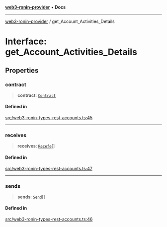 [**web3-ronin-provider**](../README.md) • **Docs**

***

[web3-ronin-provider](../globals.md) / get\_Account\_Activities\_Details

# Interface: get\_Account\_Activities\_Details

## Properties

### contract

> **contract**: [`Contract`](Contract.md)

#### Defined in

[src/web3-ronin-types-rest-accounts.ts:45](https://github.com/chuacw/web3-ronin-provider/blob/dab3da736520006c9aeb4dab1fb5f7a56228c341/src/web3-ronin-types-rest-accounts.ts#L45)

***

### receives

> **receives**: [`Recefe`](Recefe.md)[]

#### Defined in

[src/web3-ronin-types-rest-accounts.ts:47](https://github.com/chuacw/web3-ronin-provider/blob/dab3da736520006c9aeb4dab1fb5f7a56228c341/src/web3-ronin-types-rest-accounts.ts#L47)

***

### sends

> **sends**: [`Send`](Send.md)[]

#### Defined in

[src/web3-ronin-types-rest-accounts.ts:46](https://github.com/chuacw/web3-ronin-provider/blob/dab3da736520006c9aeb4dab1fb5f7a56228c341/src/web3-ronin-types-rest-accounts.ts#L46)
